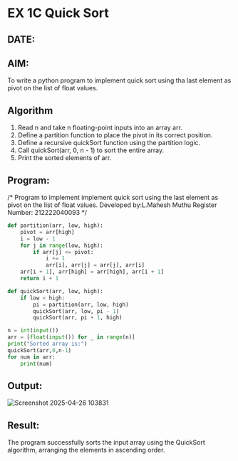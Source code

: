 # EX 1C Quick Sort
## DATE: 
## AIM:
To write a python program to implement quick sort using tha last element as pivot on the list of float values.

## Algorithm
1. Read n and take n floating-point inputs into an array arr.
2. Define a partition function to place the pivot in its correct position.
3. Define a recursive quickSort function using the partition logic.
4. Call quickSort(arr, 0, n - 1) to sort the entire array.
5. Print the sorted elements of arr. 

## Program:

/*
Program to implement implement quick sort using the last element as pivot on the list of float values.
Developed by:L.Mahesh Muthu
Register Number:  212222040093
*/

```python
def partition(arr, low, high):
    pivot = arr[high]
    i = low - 1
    for j in range(low, high):
        if arr[j] <= pivot:
            i += 1
            arr[i], arr[j] = arr[j], arr[i]
    arr[i + 1], arr[high] = arr[high], arr[i + 1]
    return i + 1

def quickSort(arr, low, high):
    if low < high:
        pi = partition(arr, low, high)
        quickSort(arr, low, pi - 1)
        quickSort(arr, pi + 1, high)

n = int(input())
arr = [float(input()) for _ in range(n)]
print("Sorted array is:")
quickSort(arr,0,n-1)
for num in arr:
    print(num)

```

## Output:
![Screenshot 2025-04-26 103831](https://github.com/user-attachments/assets/6bd620d0-837a-45fb-bc50-49a057456f9b)
## Result:
The program successfully sorts the input array using the QuickSort algorithm, arranging the elements in ascending order.
